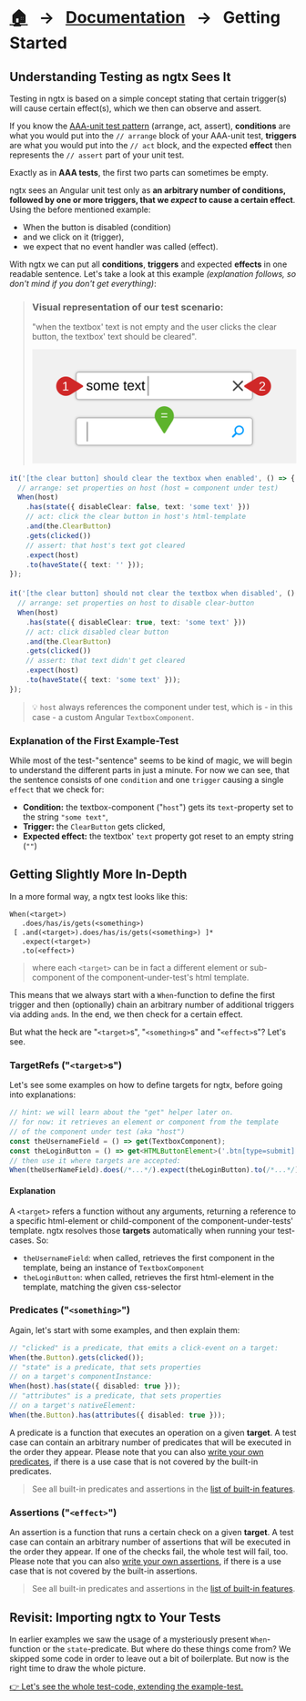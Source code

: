 [home]: ../README.md
[overview]: ./overview.md
[addngtx]: ./add-ngtx.md
[builtins]: ./built-in.md
[extensionfns]: ./extending.md

# [🏠][home] &nbsp; → &nbsp; [Documentation][overview] &nbsp; → &nbsp; **Getting Started**

## Understanding Testing as ngtx Sees It

Testing in ngtx is based on a simple concept stating that certain trigger(s) will cause certain effect(s), which we then can observe and assert.

If you know the [AAA-unit test pattern](https://robertmarshall.dev/blog/arrange-act-and-assert-pattern-the-three-as-of-unit-testing/) (arrange, act, assert), **conditions** are what you would put into the `// arrange` block of your AAA-unit test, **triggers** are what you would put into the `// act` block, and the expected **effect** then represents the `// assert` part of your unit test.

Exactly as in **AAA tests**, the first two parts can sometimes be empty.

ngtx sees an Angular unit test only as **an arbitrary number of conditions, followed by one or more triggers, that we _expect_ to cause a certain effect**. Using the before mentioned example:

- When the button is disabled (condition)
- and we click on it (trigger),
- we expect that no event handler was called (effect).

With ngtx we can put all **conditions**, **triggers** and expected **effects** in one readable sentence. Let's take a look at this example _(explanation follows, so don't mind if you don't get everything)_:

> ### Visual representation of our test scenario:
>
> "when the textbox' text is not empty and the user clicks the clear button, the textbox' text should be cleared".
>
> ![The unit test](./media/unitTest_textbox.svg)

```ts
it('[the clear button] should clear the textbox when enabled', () => {
  // arrange: set properties on host (host = component under test)
  When(host)
    .has(state({ disableClear: false, text: 'some text' }))
    // act: click the clear button in host's html-template
    .and(the.ClearButton)
    .gets(clicked())
    // assert: that host's text got cleared
    .expect(host)
    .to(haveState({ text: '' }));
});

it('[the clear button] should not clear the textbox when disabled', () => {
  // arrange: set properties on host to disable clear-button
  When(host)
    .has(state({ disableClear: true, text: 'some text' }))
    // act: click disabled clear button
    .and(the.ClearButton)
    .gets(clicked())
    // assert: that text didn't get cleared
    .expect(host)
    .to(haveState({ text: 'some text' }));
});
```

> 💡 `host` always references the component under test, which is - in this case - a custom Angular `TextboxComponent`.

### Explanation of the First Example-Test

While most of the test-"sentence" seems to be kind of magic, we will begin to understand the different parts in just a minute. For now we can see, that the sentence consists of one `condition` and one `trigger` causing a single `effect` that we check for:

- **Condition:** the textbox-component ("`host`") gets its `text`-property set to the string `"some text"`,
- **Trigger:** the `ClearButton` gets clicked,
- **Expected effect:** the textbox' `text` property got reset to an empty string (`""`)

## Getting Slightly More In-Depth

In a more formal way, a ngtx test looks like this:

```
When(<target>)
   .does/has/is/gets(<something>)
 [ .and(<target>).does/has/is/gets(<something>) ]*
   .expect(<target>)
   .to(<effect>)
```

> where each `<target>` can be in fact a different element or sub-component of the component-under-test's html template.

This means that we always start with a `When`-function to define the first trigger and then (optionally) chain an arbitrary number of additional triggers via adding `and`s. In the end, we then check for a certain effect.

But what the heck are "`<target>`s", "`<something>`s" and "`<effect>`s"? Let's see.

### TargetRefs ("`<target>`s")

Let's see some examples on how to define targets for ngtx, before going into explanations:

```ts
// hint: we will learn about the "get" helper later on.
// for now: it retrieves an element or component from the template
// of the component under test (aka "host")
const theUsernameField = () => get(TextboxComponent);
const theLoginButton = () => get<HTMLButtonElement>('.btn[type=submit]');
// then use it where targets are accepted:
When(theUserNameField).does(/*...*/).expect(theLoginButton).to(/*...*/);
```

#### Explanation

A `<target>` refers a function without any arguments, returning a reference to a specific html-element or child-component of the component-under-tests' template. ngtx resolves those **targets** automatically when running your test-cases. So:

- `theUsernameField`: when called, retrieves the first component in the template, being an instance of `TextboxComponent`
- `theLoginButton`: when called, retrieves the first html-element in the template, matching the given css-selector

### Predicates ("`<something>`")

Again, let's start with some examples, and then explain them:

```ts
// "clicked" is a predicate, that emits a click-event on a target:
When(the.Button).gets(clicked());
// "state" is a predicate, that sets properties
// on a target's componentInstance:
When(host).has(state({ disabled: true }));
// "attributes" is a predicate, that sets properties
// on a target's nativeElement:
When(the.Button).has(attributes({ disabled: true }));
```

A predicate is a function that executes an operation on a given **target**. A test case can contain an arbitrary number of predicates that will be executed in the order they appear. Please note that you can also [write your own predicates][extensionfns], if there is a use case that is not covered by the built-in predicates.

> See all built-in predicates and assertions in the [list of built-in features][builtins].

### Assertions ("`<effect>`")

An assertion is a function that runs a certain check on a given **target**. A test case can contain an arbitrary number of assertions that will be executed in the order they appear. If one of the checks fail, the whole test will fail, too. Please note that you can also [write your own assertions][extensionfns], if there is a use case that is not covered by the built-in assertions.

> See all built-in predicates and assertions in the [list of built-in features][builtins].

## Revisit: Importing ngtx to Your Tests

In earlier examples we saw the usage of a mysteriously present `When`-function or the `state`-predicate. But where do these things come from? We skipped some code in order to leave out a bit of boilerplate. But now is the right time to draw the whole picture.

[👉 Let's see the whole test-code, extending the example-test.][addngtx]

